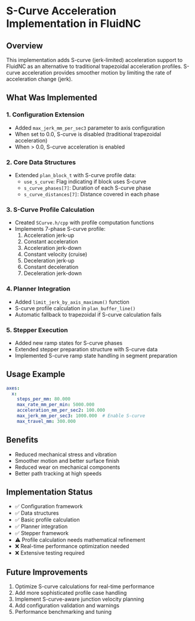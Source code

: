 # S-Curve Acceleration Implementation in FluidNC

## Overview
This implementation adds S-curve (jerk-limited) acceleration support to FluidNC as an alternative to traditional trapezoidal acceleration profiles. S-curve acceleration provides smoother motion by limiting the rate of acceleration change (jerk).

## What Was Implemented

### 1. Configuration Extension
- Added `max_jerk_mm_per_sec3` parameter to axis configuration
- When set to 0.0, S-curve is disabled (traditional trapezoidal acceleration)
- When > 0.0, S-curve acceleration is enabled

### 2. Core Data Structures
- Extended `plan_block_t` with S-curve profile data:
  - `use_s_curve`: Flag indicating if block uses S-curve
  - `s_curve_phases[7]`: Duration of each S-curve phase
  - `s_curve_distances[7]`: Distance covered in each phase

### 3. S-Curve Profile Calculation
- Created `SCurve.h/cpp` with profile computation functions
- Implements 7-phase S-curve profile:
  1. Acceleration jerk-up
  2. Constant acceleration  
  3. Acceleration jerk-down
  4. Constant velocity (cruise)
  5. Deceleration jerk-up
  6. Constant deceleration
  7. Deceleration jerk-down

### 4. Planner Integration
- Added `limit_jerk_by_axis_maximum()` function
- S-curve profile calculation in `plan_buffer_line()`
- Automatic fallback to trapezoidal if S-curve calculation fails

### 5. Stepper Execution
- Added new ramp states for S-curve phases
- Extended stepper preparation structure with S-curve data
- Implemented S-curve ramp state handling in segment preparation

## Usage Example

```yaml
axes:
  x:
    steps_per_mm: 80.000
    max_rate_mm_per_min: 5000.000
    acceleration_mm_per_sec2: 100.000
    max_jerk_mm_per_sec3: 1000.000  # Enable S-curve
    max_travel_mm: 300.000
```

## Benefits
- Reduced mechanical stress and vibration
- Smoother motion and better surface finish  
- Reduced wear on mechanical components
- Better path tracking at high speeds

## Implementation Status
- ✅ Configuration framework
- ✅ Data structures
- ✅ Basic profile calculation
- ✅ Planner integration
- ✅ Stepper framework
- ⚠️  Profile calculation needs mathematical refinement
- ❌ Real-time performance optimization needed
- ❌ Extensive testing required

## Future Improvements
1. Optimize S-curve calculations for real-time performance
2. Add more sophisticated profile case handling
3. Implement S-curve-aware junction velocity planning
4. Add configuration validation and warnings
5. Performance benchmarking and tuning